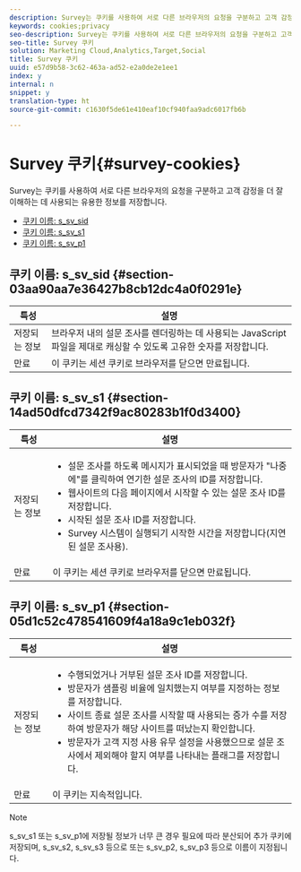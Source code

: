 ```yaml
---
description: Survey는 쿠키를 사용하여 서로 다른 브라우저의 요청을 구분하고 고객 감정을 더 잘 이해하는 데 사용되는 유용한 정보를 저장합니다.
keywords: cookies;privacy
seo-description: Survey는 쿠키를 사용하여 서로 다른 브라우저의 요청을 구분하고 고객 감정을 더 잘 이해하는 데 사용되는 유용한 정보를 저장합니다.
seo-title: Survey 쿠키
solution: Marketing Cloud,Analytics,Target,Social
title: Survey 쿠키
uuid: e57d9b58-3c62-463a-ad52-e2a0de2e1ee1
index: y
internal: n
snippet: y
translation-type: ht
source-git-commit: c1630f5de61e410eaf10cf940faa9adc6017fb6b

---
```



# Survey 쿠키{#survey-cookies}

Survey는 쿠키를 사용하여 서로 다른 브라우저의 요청을 구분하고 고객 감정을 더 잘 이해하는 데 사용되는 유용한 정보를 저장합니다.

* [쿠키 이름: s_sv_sid](../cookies-overview/cookies-survey.md#section-03aa90aa7e36427b8cb12dc4a0f0291e)
* [쿠키 이름: s_sv_s1](../cookies-overview/cookies-survey.md#section-14ad50dfcd7342f9ac80283b1f0d3400)
* [쿠키 이름: s_sv_p1](../cookies-overview/cookies-survey.md#section-05d1c52c478541609f4a18a9c1eb032f)

## 쿠키 이름: s_sv_sid {#section-03aa90aa7e36427b8cb12dc4a0f0291e}

| 특성 | 설명 |
|---|---|
| 저장되는 정보 | 브라우저 내의 설문 조사를 렌더링하는 데 사용되는 JavaScript 파일을 제대로 캐싱할 수 있도록 고유한 숫자를 저장합니다. |
| 만료 | 이 쿠키는 세션 쿠키로 브라우저를 닫으면 만료됩니다. |

## 쿠키 이름: s_sv_s1 {#section-14ad50dfcd7342f9ac80283b1f0d3400}

<table id="table_6835D64C5D464A049F576621F2BE3FAD"> 
 <thead> 
  <tr> 
   <th colname="col1" class="entry"> 특성 </th> 
   <th colname="col2" class="entry"> 설명 </th> 
  </tr> 
 </thead>
 <tbody> 
  <tr> 
   <td colname="col1"> 저장되는 정보 </td> 
   <td colname="col2"> <p> 
     <ul id="ul_350369AFBEFF49938026D7D25D012A88"> 
      <li id="li_EA3D03382BFA474B802D1EE2054FABDB">설문 조사를 하도록 메시지가 표시되었을 때 방문자가 "나중에"를 클릭하여 연기한 설문 조사의 ID를 저장합니다. </li> 
      <li id="li_6111E8D568D64D7CBFB906046134025C"> 웹사이트의 다음 페이지에서 시작할 수 있는 설문 조사 ID를 저장합니다. </li> 
      <li id="li_A16519F487654435B50577DA08654E70">시작된 설문 조사 ID를 저장합니다. </li> 
      <li id="li_8322C91846AB4A65B277C435D61660BF">Survey 시스템이 실행되기 시작한 시간을 저장합니다(지연된 설문 조사용). </li> 
     </ul> </p> </td> 
  </tr> 
  <tr> 
   <td colname="col1"> 만료 </td> 
   <td colname="col2"> 이 쿠키는 세션 쿠키로 브라우저를 닫으면 만료됩니다. </td> 
  </tr> 
 </tbody> 
</table>

## 쿠키 이름: s_sv_p1 {#section-05d1c52c478541609f4a18a9c1eb032f}

<table id="table_8F6CC83D32D54BEE99884318AD126C98"> 
 <thead> 
  <tr> 
   <th colname="col1" class="entry"> 특성 </th> 
   <th colname="col2" class="entry"> 설명 </th> 
  </tr> 
 </thead>
 <tbody> 
  <tr> 
   <td colname="col1"> 저장되는 정보 </td> 
   <td colname="col2"> <p> 
     <ul id="ul_A2717AD89DA540468963E9E7FBD382D5"> 
      <li id="li_21B0165911C74BA796111E9C93142B95">수행되었거나 거부된 설문 조사 ID를 저장합니다. </li> 
      <li id="li_DD966285CAE7438C9E43AFC4E91569F8">방문자가 샘플링 비율에 일치했는지 여부를 지정하는 정보를 저장합니다. </li> 
      <li id="li_27BD16FE78BC46C3846BFFE4DF65BCB3">사이트 종료 설문 조사를 시작할 때 사용되는 증가 수를 저장하여 방문자가 해당 사이트를 떠났는지 확인합니다. </li> 
      <li id="li_0C9FF8939615407BB9A0DB24C7C31CE6">방문자가 고객 지정 사용 유무 설정을 사용했으므로 설문 조사에서 제외해야 할지 여부를 나타내는 플래그를 저장합니다. </li> 
     </ul> </p> </td> 
  </tr> 
  <tr> 
   <td colname="col1"> 만료 </td> 
   <td colname="col2"> 이 쿠키는 지속적입니다. </td> 
  </tr> 
 </tbody> 
</table>

<a id="section_488AFFB899004968A2479B2423E6EEB7"></a>

>[!NOTE]
>
>s_sv_s1 또는 s_sv_p1에 저장될 정보가 너무 큰 경우 필요에 따라 분산되어 추가 쿠키에 저장되며, s_sv_s2, s_sv_s3 등으로 또는 s_sv_p2, s_sv_p3 등으로 이름이 지정됩니다.

